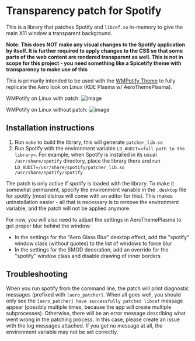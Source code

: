# Transparency patch for Spotify

This is a library that patches Spotify and `libcef.so` in-memory to give the main X11 window a transparent background.

**Note: This does NOT make any visual changes to the Spotify application by itself. It is further required to apply changes to the CSS so that some parts of the web content are rendered transparent as well. This is not in scope for this project - you need something like a Spicetify theme with transparency to make use of this**

This is primarily intended to be used with the [WMPotify Theme](https://github.com/Ingan121/WMPotify) to fully replicate the Aero look on Linux (KDE Plasma w/ AeroThemePlasma).

WMPotify on Linux with patch:
![image](https://github.com/user-attachments/assets/e9e8e4f3-73db-468d-b457-f04c86630520)

WMPotify on Linux without patch:
![image](https://github.com/user-attachments/assets/263dc83d-75d4-433a-b4e9-8dda4c00cb80)



## Installation instructions
1. Run `make` to build the library, this will generate `patcher_lib.so`
2. Run Spotify with the environment variable `LD_AUDIT=<full path to the library>`. For example, when Spotify is installed in its usual `/usr/share/spotify` directory, place the library there and run `LD_AUDIT=/usr/share/spotify/patcher_lib.so /usr/share/spotify/spotify`

The patch is only active if spotify is loaded with the library. To make it somewhat permanent, specify the environment variable in the `.desktop` file for spotify (most distros will come with an editor for this). This makes uninstallation easier - all that is necessary is to remove the environment variable, and the patch will not be applied anymore.

For now, you will also need to adjust the settings in AeroThemePlasma to get proper blur behind the window:

- In the settings for the "Aero Glass Blur" desktop effect, add the "spotify" window class (without quotes) to the list of windows to force blur
- In the settings for the SMOD decoration, add an override for the "spotify" window class and disable drawing of inner borders

## Troubleshooting
When you run spotify from the command line, the patch will print diagnostic messages (prefixed with `[aero_patcher]`. When all goes well, you should only see the `[aero_patcher] have successfully patched libcef` message appear (possibly multiple times, because the app will create multiple subprocesses). 
Otherwise, there will be an error message describing what went wrong in the patching process. In this case, please create an issue with the log messages attached. If you get no message at all, the environment variable may not be set correctly.
